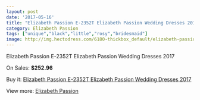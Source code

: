 ```yaml
---
layout: post
date: '2017-05-16'
title: "Elizabeth Passion E-2352T Elizabeth Passion Wedding Dresses 2017"
category: Elizabeth Passion
tags: ["unique","black","little","rosy","bridesmaid"]
image: http://img.hectodress.com/6180-thickbox_default/elizabeth-passion-e-2352t-elizabeth-passion-wedding-dresses-2013.jpg
---
```

Elizabeth Passion E-2352T Elizabeth Passion Wedding Dresses 2017

On Sales: **$252.96**
<a href="https://www.hectodress.com/elizabeth-passion/3009-elizabeth-passion-e-2352t-elizabeth-passion-wedding-dresses-2013.html"><amp-img layout="responsive" width="600" height="600" src="//img.hectodress.com/6180-thickbox_default/elizabeth-passion-e-2352t-elizabeth-passion-wedding-dresses-2013.jpg" alt="Elizabeth Passion E-2352T Elizabeth Passion Wedding Dresses 2017 0" /></a>

Buy it: [Elizabeth Passion E-2352T Elizabeth Passion Wedding Dresses 2017](https://www.hectodress.com/elizabeth-passion/3009-elizabeth-passion-e-2352t-elizabeth-passion-wedding-dresses-2013.html "Elizabeth Passion E-2352T Elizabeth Passion Wedding Dresses 2017")

View more: [Elizabeth Passion](https://www.hectodress.com/53-elizabeth-passion "Elizabeth Passion")